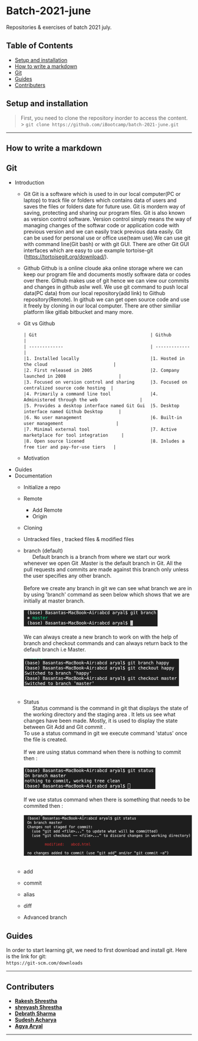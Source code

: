 # Batch-2021-june

Repositories &amp; exercises of batch 2021 july.

## Table of Contents

  - [Setup and installation](#setup-and-installation)
  - [How to write a markdown](#how-to-write-a-markdown)
  - [Git](#git)
  - [Guides](#guides)
  - [Contributers](#contributers)


## Setup and installation

> First, you need to clone the repository inorder to access the content. <br/> > `git clone https://github.com/iBootcamp/batch-2021-june.git`

---

## How to write a markdown

## Git

- Introduction
  - Git
    Git is a software which is used to in our local computer(PC or laptop) to track file or folders which contains data of users and saves the files or folders date for future use. Git is mordern way of saving, protecting and sharing our program files. Git is also known as version control software. Version control simply means the way of managing changes of the softwar code or application code with previous version and we can easily track previous data easily. Git can be used for personal use or office use(team use).We can use git with command line(Git bash) or with git GUI. There are other Git GUI interfaces which are easy to use example tortoise-git (https://tortoisegit.org/download/).

  - Github
    Github is a online cloude aka online storage where we can keep our program file and documents mostly software data or codes over there. Github makes use of git hence we can view our commits and changes in github aslw well. We use git command to push local data(PC data) from our local repository(add link) to Github repository(Remote). In github we can get open source code and use it freely by cloning in our local computer. There are other similiar platform like gitlab bitbucket and many more.
  - Git vs Github

        | Git                                           | Github                                        |
        | -------------                                 | -------------                                 |
        |1. Installed locally                           |1. Hosted in the cloud                         |
        |2. First released in 2005                      |2. Company launched in 2008                    | 
        |3. Focused on version control and sharing      |3. Focused on centralized source code hosting  |
        |4. Primarily a command line tool               |4. Administered through the web                | 
        |5. Provides a desktop interface named Git Gui  |5. Desktop interface named Github Desktop      |
        |6. No user management                          |6. Built-in user management                    | 
        |7. Minimal external tool                       |7. Active marketplace for tool integration     | 
        |8. Open source licened                         |8. Inludes a free tier and pay-for-use tiers   |
        


  - Motivation
- Guides
- Documentation
  - Initialize a repo
  - Remote
    - Add Remote
    - Origin
  - Cloning
  - Untracked files , tracked files & modified files
  - branch (default) <br> &nbsp; &nbsp; &nbsp;  Default branch is a branch from where we start our work whenever we open Git .Master is the default branch in Git. All the pull requests and commits are made against this branch only unless the user specifies any other branch.  <br> <br> Before we create any branch in git we can see what branch we are in by using 'branch' command as seen below which shows that we are initially at master branch. <br> <br> ![photo](photos/abc.png) <br> <br> We can always create a new branch to work on with the help of branch and checkout commands and can always return back to the default branch i.e Master.<br> <br>  ![checkout](photos/yo.png) <br> <br>
  
  -  Status <br> &nbsp; &nbsp; &nbsp;  Status  command is the command in git that displays the state of the working directory and the staging area . It lets us see what changes have been made. Mostly, it is used to display the state between Git Add and Git commit . <br> To use a status command in git we execute command 'status' once the file is created.   <br> <br> If we are using status command when there is nothing to commit then : <br><br> ![status](photos/first.png) <br> <br> If we use status command when there is something that needs to be commited then  : <br><br>![status](photos/second.png) <br><br>
  - add 
  - commit
  - alias
  - diff
  - Advanced branch 

## Guides
In order to start learning git, we need to first download and install git. Here is the link for git:  <br/>  `https://git-scm.com/downloads`

---
## Contributers

- [**Rakesh Shrestha**](https://github.com/aomini)
- [**shreyash Shrestha**](https://github.com/Shr3yashhh)
- [**Debrath Sharma**](https://github.com/Madara-coder)
- [**Sudesh Acharya**](https://github.com/thesudesh)
- [**Agya Aryal**](https://github.com/AagyaAryal)
---
